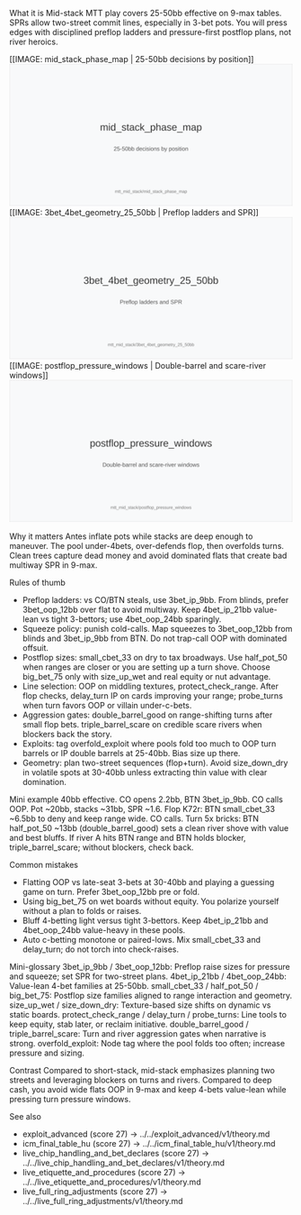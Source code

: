 What it is
Mid-stack MTT play covers 25-50bb effective on 9-max tables. SPRs allow two-street commit lines, especially in 3-bet pots. You will press edges with disciplined preflop ladders and pressure-first postflop plans, not river heroics.

[[IMAGE: mid_stack_phase_map | 25-50bb decisions by position]]
![25-50bb decisions by position](images/mid_stack_phase_map.svg)
[[IMAGE: 3bet_4bet_geometry_25_50bb | Preflop ladders and SPR]]
![Preflop ladders and SPR](images/3bet_4bet_geometry_25_50bb.svg)
[[IMAGE: postflop_pressure_windows | Double-barrel and scare-river windows]]
![Double-barrel and scare-river windows](images/postflop_pressure_windows.svg)

Why it matters
Antes inflate pots while stacks are deep enough to maneuver. The pool under-4bets, over-defends flop, then overfolds turns. Clean trees capture dead money and avoid dominated flats that create bad multiway SPR in 9-max.

Rules of thumb
- Preflop ladders: vs CO/BTN steals, use 3bet_ip_9bb. From blinds, prefer 3bet_oop_12bb over flat to avoid multiway. Keep 4bet_ip_21bb value-lean vs tight 3-bettors; use 4bet_oop_24bb sparingly.
- Squeeze policy: punish cold-calls. Map squeezes to 3bet_oop_12bb from blinds and 3bet_ip_9bb from BTN. Do not trap-call OOP with dominated offsuit.
- Postflop sizes: small_cbet_33 on dry to tax broadways. Use half_pot_50 when ranges are closer or you are setting up a turn shove. Choose big_bet_75 only with size_up_wet and real equity or nut advantage.
- Line selection: OOP on middling textures, protect_check_range. After flop checks, delay_turn IP on cards improving your range; probe_turns when turn favors OOP or villain under-c-bets.
- Aggression gates: double_barrel_good on range-shifting turns after small flop bets. triple_barrel_scare on credible scare rivers when blockers back the story.
- Exploits: tag overfold_exploit where pools fold too much to OOP turn barrels or IP double barrels at 25-40bb. Bias size up there.
- Geometry: plan two-street sequences (flop+turn). Avoid size_down_dry in volatile spots at 30-40bb unless extracting thin value with clear domination.

Mini example
40bb effective. CO opens 2.2bb, BTN 3bet_ip_9bb. CO calls OOP. Pot ~20bb, stacks ~31bb, SPR ~1.6. Flop K72r: BTN small_cbet_33 ~6.5bb to deny and keep range wide. CO calls. Turn 5x bricks: BTN half_pot_50 ~13bb (double_barrel_good) sets a clean river shove with value and best bluffs. If river A hits BTN range and BTN holds blocker, triple_barrel_scare; without blockers, check back.

Common mistakes
- Flatting OOP vs late-seat 3-bets at 30-40bb and playing a guessing game on turn. Prefer 3bet_oop_12bb pre or fold.
- Using big_bet_75 on wet boards without equity. You polarize yourself without a plan to folds or raises.
- Bluff 4-betting light versus tight 3-bettors. Keep 4bet_ip_21bb and 4bet_oop_24bb value-heavy in these pools.
- Auto c-betting monotone or paired-lows. Mix small_cbet_33 and delay_turn; do not torch into check-raises.

Mini-glossary
3bet_ip_9bb / 3bet_oop_12bb: Preflop raise sizes for pressure and squeeze; set SPR for two-street plans.
4bet_ip_21bb / 4bet_oop_24bb: Value-lean 4-bet families at 25-50bb.
small_cbet_33 / half_pot_50 / big_bet_75: Postflop size families aligned to range interaction and geometry.
size_up_wet / size_down_dry: Texture-based size shifts on dynamic vs static boards.
protect_check_range / delay_turn / probe_turns: Line tools to keep equity, stab later, or reclaim initiative.
double_barrel_good / triple_barrel_scare: Turn and river aggression gates when narrative is strong.
overfold_exploit: Node tag where the pool folds too often; increase pressure and sizing.

Contrast
Compared to short-stack, mid-stack emphasizes planning two streets and leveraging blockers on turns and rivers. Compared to deep cash, you avoid wide flats OOP in 9-max and keep 4-bets value-lean while pressing turn pressure windows.

See also
- exploit_advanced (score 27) -> ../../exploit_advanced/v1/theory.md
- icm_final_table_hu (score 27) -> ../../icm_final_table_hu/v1/theory.md
- live_chip_handling_and_bet_declares (score 27) -> ../../live_chip_handling_and_bet_declares/v1/theory.md
- live_etiquette_and_procedures (score 27) -> ../../live_etiquette_and_procedures/v1/theory.md
- live_full_ring_adjustments (score 27) -> ../../live_full_ring_adjustments/v1/theory.md